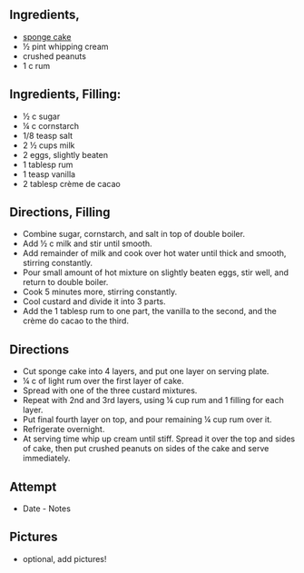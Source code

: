 ## Ingredients, 
* [sponge cake](https://github.com/NicoleSchwartz/Food/blob/master/Desserts/sponge-cake.md)
* ½ pint whipping cream
* crushed peanuts
* 1 c rum

## Ingredients, Filling:
* ½ c sugar
* ¼ c cornstarch
* 1/8 teasp salt
* 2 ½ cups milk
* 2 eggs, slightly beaten
* 1 tablesp rum
* 1 teasp vanilla
* 2 tablesp crème de cacao

## Directions, Filling
* Combine sugar, cornstarch, and salt in top of double boiler.  
* Add ½ c milk and stir until smooth.  
* Add remainder of milk and cook over hot water until thick and smooth, stirring constantly.  
* Pour small amount of hot mixture on slightly beaten eggs, stir well, and return to double boiler.
* Cook 5 minutes more, stirring constantly.  
* Cool custard and divide it into 3 parts.  
* Add the 1 tablesp rum to one part, the vanilla to the second, and the crème do cacao to the third.  

## Directions
* Cut sponge cake into 4 layers, and put one layer on serving plate.  
* ¼ c of light rum over the first layer of cake.  
* Spread with one of the three custard mixtures.  
* Repeat with 2nd and 3rd layers, using ¼ cup rum and 1 filling for each layer.  
* Put final fourth layer on top, and pour remaining ¼ cup rum over it.  
* Refrigerate overnight.  
* At serving time whip up cream until stiff.  Spread it over the top and sides of cake, then put crushed peanuts on sides of the cake and serve immediately.

## Attempt
* Date - Notes

## Pictures
* optional, add pictures!
